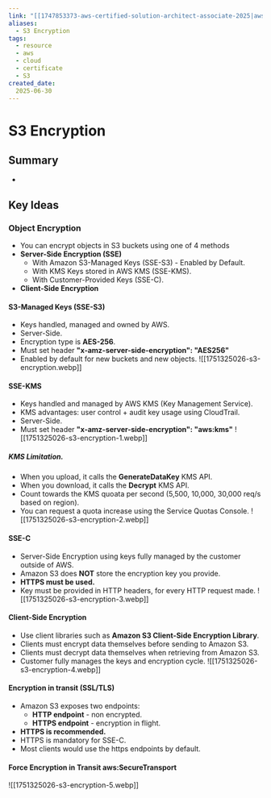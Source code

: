 ```yaml
---
link: "[[1747853373-aws-certified-solution-architect-associate-2025|aws Certified Solution Architect Associate 2025]]"
aliases: 
  - S3 Encryption
tags:
  - resource
  - aws
  - cloud
  - certificate
  - S3
created_date:
  2025-06-30
---
```

# S3 Encryption
## Summary
- 
## Key Ideas
### Object Encryption
- You can encrypt objects in S3 buckets using one of 4 methods
- **Server-Side Encryption (SSE)**
  - With Amazon S3-Managed Keys (SSE-S3) - Enabled by Default.
  - With KMS Keys stored in AWS KMS (SSE-KMS).
  - With Customer-Provided Keys (SSE-C).
- **Client-Side Encryption**

#### S3-Managed Keys (SSE-S3)
- Keys handled, managed and owned by AWS.
- Server-Side.
- Encryption type is **AES-256**.
- Must set header **"x-amz-server-side-encryption": "AES256"**
- Enabled by default for new buckets and new objects.
![[1751325026-s3-encryption.webp]]

#### SSE-KMS
- Keys handled and managed by AWS KMS (Key Management Service).
- KMS advantages: user control + audit key usage using CloudTrail.
- Server-Side.
- Must set header **"x-amz-server-side-encryption": "aws:kms"**
![[1751325026-s3-encryption-1.webp]]

##### KMS Limitation.
- When you upload, it calls the **GenerateDataKey** KMS API.
- When you download, it calls the **Decrypt** KMS API.
- Count towards the KMS quoata per second (5,500, 10,000, 30,000 req/s based on region).
- You can request a quota increase using the Service Quotas Console.
![[1751325026-s3-encryption-2.webp]]

#### SSE-C
- Server-Side Encryption using keys fully managed by the customer outside of AWS.
- Amazon S3 does **NOT** store the encryption key you provide.
- **HTTPS must be used.**
- Key must be provided in HTTP headers, for every HTTP request made.
![[1751325026-s3-encryption-3.webp]]

#### Client-Side Encryption
- Use client libraries such as **Amazon S3 Client-Side Encryption Library**.
- Clients must encrypt data themselves before sending to Amazon S3.
- Clients must decrypt data themselves when retrieving from Amazon S3.
- Customer fully manages the keys and encryption cycle.
![[1751325026-s3-encryption-4.webp]]

#### Encryption in transit (SSL/TLS)
- Amazon S3 exposes two endpoints:
  - **HTTP endpoint** - non encrypted.
  - **HTTPS endpoint** - encryption in flight.
- **HTTPS is recommended.**
- HTTPS is mandatory for SSE-C.
- Most clients would use the https endpoints by default.

#### Force Encryption in Transit aws:SecureTransport
![[1751325026-s3-encryption-5.webp]]

